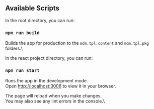 ## Available Scripts

In the root directory, you can run:

### `npm run build`

Builds the app for production to the `mdm.tpl.content` and `mdm.tpl.pkg` folders.\

In the react project directory, you can run:

### `npm run start`

Runs the app in the development mode.\
Open [http://localhost:3006](http://localhost:3006) to view it in your browser.

The page will reload when you make changes.\
You may also see any lint errors in the console.\
